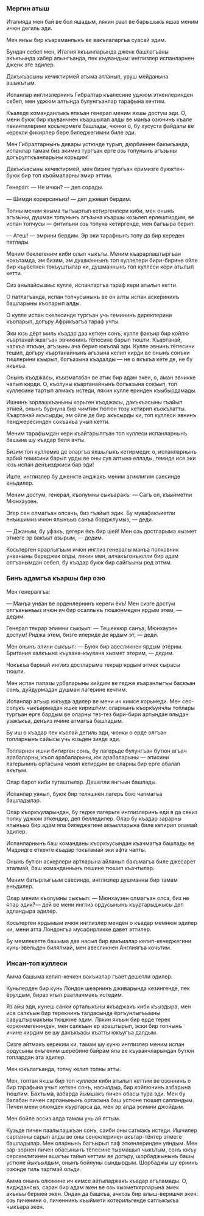 ### Мергин атыш

Италияда мен бай ве бол яшадым, лякин раат ве барышыкъ яшав меним ичюн дегиль эди.

Мен янъы бир къараманлыкъ ве вакъиаларгъа сувсай эдим.

Бундан себеп мен, Италия якъынларында дженк башлагъаны акъкъында хабер алынгъанда, пек къувандым: инглизлер испанларнен дженк эте эдилер.

Дакъкъасыны кечиктирмей атыма атланып, уруш мейданына ашыкътым.

Испанлар инглизлернинъ Гибралтар къалесине уджюм эткенлеринден себеп, мен уджюм алтында булунгъанлар тарафына кечтим.

Къаледе команданлыкъ япкъан генерал меним яхшы достум эди.
О, мени буюк бир къуванчнен къаршылап алды ве манъа озюнинъ къале пекинтилерини косьтермеге башлады, чюнки о, бу хусуста файдалы ве керекли фикирлер бере биледжегимни биле эди.

Мен Гибралтарнынъ дивары устюнде турып, дюрбиннен бакъкъанда, испанлар тамам биз экимиз тургъан ерге озь топунынъ агъзыны догърулткъанларыны корьдим!

Дакъкъасыны кечиктирмей, мен бизим тургъан еримизге буюктен-буюк бир топ къоймаларны эмир эттим.

Генерал: — Не ичюн? — деп сорады.

— Шимди корерсинъиз! — деп джевап бердим.

Топны меним яныма тыгъыртып кетиргенлери киби, мен онынъ агъзыны, душман топунынъ агъзына къаршы козьлеп ерлештирдим, ве испан топчусы — фитильни озь топуна кетиргенде, мен багъыра берип:

— Атеш! — эмрини бердим.
Эр эки тарафнынъ топу да бир кереден патлады.

Меним беклегеним киби олып чыкъты.
Меним къарарлаштыргъан нокътамда, эм бизим, эм душманнынъ топ куллелери бири-бирине ойле бир къуветнен токъуштылар ки, душманнынъ топ куллеси кери атылып кетти.

Сиз анълайсызмы: кулле, испанларгъа тараф кери атылып кетти.

О патлагъанда, испан топчусынынъ ве он алты испан аскерининъ башларыны къопарып алды.

О кулле испан скелесинде тургъан учь гемининъ диреклерини къопарып, догъру Африкъагъа тараф учты.

Эки юзь дёрт миль къадар даа кеткен сонъ, кулле факъир бир койлю къартанай яшагъан эвчикнинъ тёпесине барып тюшти.
Къартанай, чалкъа яткъан, агъзыны ача берип юкълай эди.
Кулле эвнинъ тёпесини тешип, догъру къартанайнынъ агъзына келип кирди ве онынъ сонъки тишлерини къырып, богъазына къадалды — не о якъкъа кете де, не бу якъкъа.

Онынъ къоджасы, къызматабан ве атик бир адам экен, о, аман эвчикке чапып кирди.
О, къолуны къартанайнынъ богъазына сокъып, топ куллесини тартып алмакъ истеди, лякин кулле еринден къыбырдамады.

Ишнинъ зорлашкъаныны корьген къоджасы, дакъкъасыны гъайып этмей, онынъ бурнуна бир чимтим тютюн тозу кетирип къокълатты.
Къартанай акъсырды, эм ойле де бир акъсырды ки, топ куллеси эвнинъ пенджересинден сокъакъа учып кетти.

Меним тарафымдан кери къайтарылгъан топ куллеси испанларнынъ башына шу къадар беля ачты.

Бизим топ куллемиз де оларгъа яхшылыкъ кетирмеди: о, испанларнынъ арбий гемисини барып урды ве оны сув алтына еллады, гемиде исе эки юзь испан денъизджиси бар эди!

Иште, инглизлер бу дженкте анджакъ меним атиклигим саесинде енъдилер.

Меним достум, генерал, къолумны сыкъаракъ: — Сагъ ол, къыйметли Мюнхаузен.

Эгер сен олмагъан олсанъ, биз гъайып эдик.
Бу мувафакъиетли енъишимиз ичюн ялынъыз санъа борджлумыз, — деди.

— Джаным, бу уфакъ, дегери ёкъ бир шей!
Мен озь достларыма хызмет этмеге эр вакъыт азырым, — дедим.

Косьтерген ярарлыгъым ичюн инглиз генералы манъа полковник унваныны береджек олды, лякин мен, алчакъгонъюлли бир адам олгъанымдан себеп, бу къадар буюк бир сайгъыны ред эттим.

### Бинъ адамгъа къаршы бир озю

Мен генералгъа:

— Манъа унван ве орденлернинъ кереги ёкъ!
Мен сизге достум олгъанынъыз ичюн ич бир осаллыкъ тюшюнмеден ярдым этем, — дедим.

Генерал текрар элимни сыкъып: — Тешеккюр санъа, Мюнхаузен достум!
Риджа этем, бизге илериде де ярдым эт, — деди.

Мен онынъ элини сыкъып: — Буюк бир авесликнен ярдым этерим.
Британия халкъына къувана-къувана хызмет этерим, — дедим.

Чокъкъа бармай инглиз достларыма текрар ярдым этмек сырасы тюшти.

Мен испан папазы урбаларыны кийдим ве гедже къаранлыгъы баскъан сонъ, дуйдурмадан душман лагерине кечтим.

Испанлар агъыр юкъуда эдилер ве мени ич кимсе корьмеди.
Мен сес-солукъ чыкъармадан ишке кириштим: оларнынъ къоркъунчлы топлары тургъан ерге бардым ве оларны тез-тез бири-бири артындан ялыдан узакъкъа, денъиз ичине атмагъа башладым.

Бу иш о къадар пек къолай дегиль эди, чюнки о ерде олгъан топларнынъ сайысы учь юзьден зияде эди.

Топларнен ишни битирген сонъ, бу лагерьде булунгъан бутюн агъач арабаларны, къол арабаларыны, юк арабаларыны — эписини лагерьнинъ ортасына чекип кетирдим ве оларны бир ерге обалап якътым.

Олар барот киби туташтылар.
Дешетли янгъын башлады.

Испанлар уянып, буюк бир теляшнен лагерь бою чапмагъа башладылар.

Олар къоркъуларындан, бу гедже лагерьге инглизлеринъ еди я да секиз полку уджюм эткендир, деп белледилер.
Олар бу къадар зарарны ялынъыз бир адам япа биледжегини акъылларына биле кетирип оламай эдилер.

Испанларнынъ баш команданы къоркъусындан къачмагъа башлады ве Мадридге еткенге къадар токътамай эки афта чапты.

Онынъ бутюн аскерлери артларына айланып бакъмагъа биле джесарет эталмай, баш команданнынъ пешине тюшип къачтылар.

Меним батырлыгъым саесинде, инглизлер душманны бир тамам енъдилер.

Олар меним къолумны сыкъып: — Мюнхаузен олмагъан олса, биз не япар эдик?— дей ве мени инглиз ордусынынъ къуртарыджысы деп адландыра эдилер.

Косьтерген ярдымым ичюн инглизлер менден о къадар мемнюн эдилер ки, мени атта Лондонгъа мусафирликке давет эттилер.

Бу мемлекетте башыма даа насыл бир вакъиалар келип-кечеджегини кунь-эвельден билялмай, мен авесликнен Англиягъа кочьтим.

### Инсан-топ куллеси

Амма башыма келип-кечкен вакъиалар гъает дешетли эдилер.

Куньлерден бир кунь Лондон шеэрнинъ дживарында кезингенде, пек ёрулдым, бираз ятып раатланмакъ истедим.

Яз айы эди, кунеш санки орталыкъны якъаджакъ киби къыздыра, мен исе салкъын бир терекнинъ талдасында ёргъунлыгъымны савуштырмакъны тюшюне эдим.
Лякин якъын бир ерде терек корюнмегенинден, мен салкъын ер араштырып, эски бир топнынъ ичине кирдим ве шу дакъкъасы къатты юкъугъа далдым.

Сизге айтмакъ кереким ки, тамам шу куню инглизлер меним испан ордусыны енъгеним шерефине байрам япа ве къуванчларындан бутюн топлардан ата эдилер.

Мен юкълагъанда, топчу келип топны атты.

Мен, топтан яхшы бир топ куллеси киби атылып кеттим ве озеннинъ о бир тарафына учып кеткен сонъ, насылдыр, бир койлюнинъ азбарына тюштим.
Бахтыма, азбарда йымшакъ пичен обасы тура эди.
Мен бу балабан пичен сарпанынынъ ортасына баш устюне тюшип сапландым.
Пичен мени олюмден къуртарса да, мен эр алда эсимни джойдым.

Мен бойле эссиз алда тамам учь ай яттым.

Кузьде пичен паалылашкъан сонъ, саиби оны сатмакъ истеди.
Ишчилер сарпанны сарып алды ве оны сенеклеринен акътар-тёнтер этмеге башладылар.
Мен оларнынъ багъырып лаф эткенлеринден уяндым.
Мен зар-зорнен пичен обасынынъ тёпесине тырмашып чыкътым, сонъ юкъу серсемлигинен ашагъы тайып кеттим ве догъру, шорбаджынынъ башы устюне йыкъылдым, онынъ бойнуны сындырдым.
Шорбаджы шу ернинъ озюнде тиль тартмай ольди.

Амма онынъ олюмине ич кимсе айтыладжакъ къадар агъламады.
О, видждансыз, саран бир адам экен ве озь хызметкярларына эмек акъкъы бермей экен.
Ондан да башкъа, ачкозь бир алыш-веришчи экен: озь пиченини о, пиченнинъ къыймети котерильгенде сатлыкъкъа чыкъара экен.

